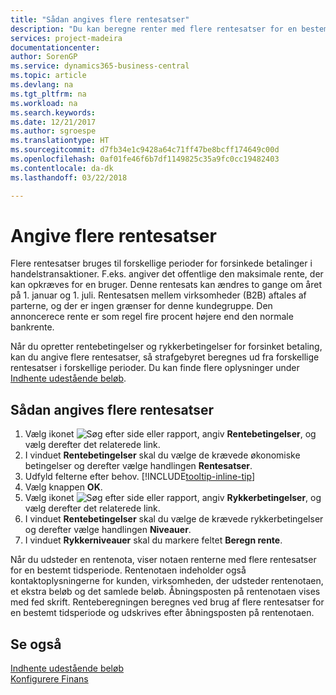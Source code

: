 ```yaml
---
title: "Sådan angives flere rentesatser"
description: "Du kan beregne renter med flere rentesatser for en bestemt periode. Renteberegningen sker på samme måde for alle finansielle udgifter , der er kun ændring i rentesatsen for en bestemt periode."
services: project-madeira
documentationcenter: 
author: SorenGP
ms.service: dynamics365-business-central
ms.topic: article
ms.devlang: na
ms.tgt_pltfrm: na
ms.workload: na
ms.search.keywords: 
ms.date: 12/21/2017
ms.author: sgroespe
ms.translationtype: HT
ms.sourcegitcommit: d7fb34e1c9428a64c71ff47be8bcff174649c00d
ms.openlocfilehash: 0af01fe46f6b7df1149825c35a9fc0cc19482403
ms.contentlocale: da-dk
ms.lasthandoff: 03/22/2018

---
```

# <a name="set-up-multiple-interest-rates"></a>Angive flere rentesatser
Flere rentesatser bruges til forskellige perioder for forsinkede betalinger i handelstransaktioner. F.eks. angiver det offentlige den maksimale rente, der kan opkræves for en bruger. Denne rentesats kan ændres to gange om året på 1. januar og 1. juli. Rentesatsen mellem virksomheder (B2B) aftales af parterne, og der er ingen grænser for denne kundegruppe. Den annoncerece rente er som regel fire procent højere end den normale bankrente.

Når du opretter rentebetingelser og rykkerbetingelser for forsinket betaling, kan du angive flere rentesatser, så strafgebyret beregnes ud fra forskellige rentesatser i forskellige perioder. Du kan finde flere oplysninger under [Indhente udestående beløb](receivables-collect-outstanding-balances.md).

## <a name="to-set-up-multiple-interest-rates"></a>Sådan angives flere rentesatser  
1.  Vælg ikonet ![Søg efter side eller rapport](media/ui-search/search_small.png "Ikonet Søg efter side eller rapport"), angiv **Rentebetingelser**, og vælg derefter det relaterede link.  
2.  I vinduet **Rentebetingelser** skal du vælge de krævede økonomiske betingelser og derefter vælge handlingen **Rentesatser**.  
3.  Udfyld felterne efter behov. [!INCLUDE[tooltip-inline-tip](includes/tooltip-inline-tip_md.md)]
4.  Vælg knappen **OK**.  
5.  Vælg ikonet ![Søg efter side eller rapport](media/ui-search/search_small.png "Ikonet Søg efter side eller rapport"), angiv **Rykkerbetingelser**, og vælg derefter det relaterede link.  
6.  I vinduet **Rentebetingelser** skal du vælge de krævede rykkerbetingelser og derefter vælge handlingen **Niveauer**.  
7.  I vinduet **Rykkerniveauer** skal du markere feltet **Beregn rente**.  

Når du udsteder en rentenota, viser notaen renterne med flere rentesatser for en bestemt tidsperiode. Rentenotaen indeholder også kontaktoplysningerne for kunden, virksomheden, der udsteder rentenotaen, et ekstra beløb og det samlede beløb. Åbningsposten på rentenotaen vises med fed skrift. Renteberegningen beregnes ved brug af flere rentesatser for en bestemt tidsperiode og udskrives efter åbningsposten på rentenotaen.  

## <a name="see-also"></a>Se også  
[Indhente udestående beløb](receivables-collect-outstanding-balances.md)  
[Konfigurere Finans](finance-setup-finance.md)


